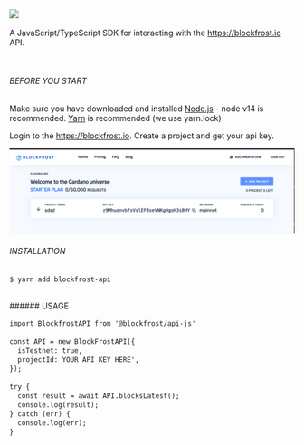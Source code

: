 <img src="https://blockfrost.io/images/logo.svg" width="500">

A JavaScript/TypeScript SDK for interacting with the https://blockfrost.io API.

<br>

###### BEFORE YOU START

Make sure you have downloaded and installed [Node.js](https://nodejs.org/en/download/) - node v14 is recommended.
[Yarn](https://yarnpkg.com/lang/en/docs/install/) is recommended (we use yarn.lock)

Login to the https://blockfrost.io. Create a project and get your api key.

<img src="/docs/api_key.png">

<br>

###### INSTALLATION

```
$ yarn add blockfrost-api
```

<br>
###### USAGE

```
import BlockfrostAPI from '@blockfrost/api-js'

const API = new BlockFrostAPI({
  isTestnet: true,
  projectId: YOUR API KEY HERE',
});

try {
  const result = await API.blocksLatest();
  console.log(result);
} catch (err) {
  console.log(err);
}
```
